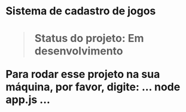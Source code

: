 <h1>Sistema de cadastro de jogos<h1>

> Status do projeto: Em desenvolvimento

Para rodar esse projeto na sua máquina, por favor, digite:
...
node app.js
...
